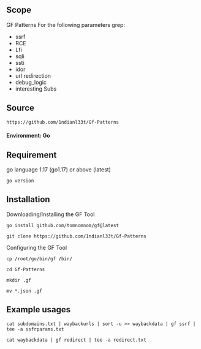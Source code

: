 ## Scope
GF Patterns For the following parameters grep:
- ssrf
- RCE
- Lfi
- sqli
- ssti
- idor
- url redirection
- debug_logic
- interesting Subs

## Source
```
https://github.com/1ndianl33t/Gf-Patterns
```
#### Environment:  Go

## Requirement 
go language 1.17 (go1.17) or above (latest)
```
go version
```

## Installation
Downloading/Installing the GF Tool
```
go install github.com/tomnomnom/gf@latest
```

```
git clone https://github.com/1ndianl33t/Gf-Patterns
```

Configuring the GF Tool
```
cp /root/go/bin/gf /bin/
```

```
cd Gf-Patterns
```

```
mkdir .gf
```

```
mv *.json .gf
```


## Example usages

```
cat subdomains.txt | waybackurls | sort -u >> waybackdata | gf ssrf | tee -a ssfrparams.txt
```

```
cat waybackdata | gf redirect | tee -a redirect.txt
```


